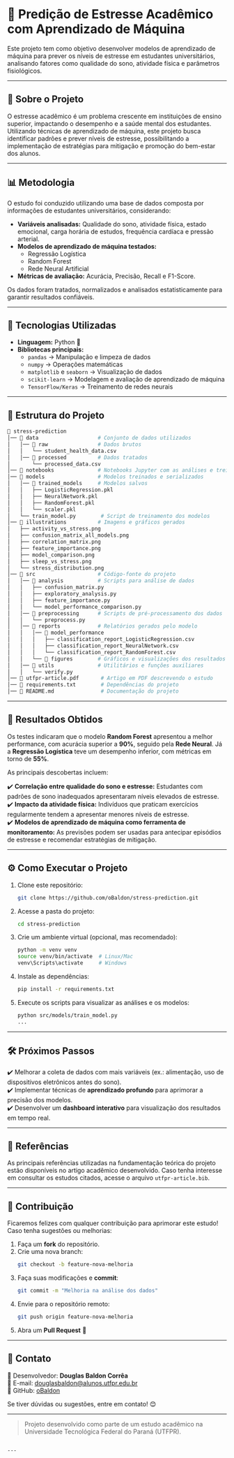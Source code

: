 # 📘 Predição de Estresse Acadêmico com Aprendizado de Máquina

Este projeto tem como objetivo desenvolver modelos de aprendizado de máquina para prever os níveis de estresse em estudantes universitários, analisando fatores como qualidade do sono, atividade física e parâmetros fisiológicos.

---

## 📌 Sobre o Projeto

O estresse acadêmico é um problema crescente em instituições de ensino superior, impactando o desempenho e a saúde mental dos estudantes. Utilizando técnicas de aprendizado de máquina, este projeto busca identificar padrões e prever níveis de estresse, possibilitando a implementação de estratégias para mitigação e promoção do bem-estar dos alunos.

---

## 📊 Metodologia

O estudo foi conduzido utilizando uma base de dados composta por informações de estudantes universitários, considerando:

- **Variáveis analisadas:** Qualidade do sono, atividade física, estado emocional, carga horária de estudos, frequência cardíaca e pressão arterial.
- **Modelos de aprendizado de máquina testados:** 
  - Regressão Logística
  - Random Forest
  - Rede Neural Artificial
- **Métricas de avaliação:** Acurácia, Precisão, Recall e F1-Score.

Os dados foram tratados, normalizados e analisados estatisticamente para garantir resultados confiáveis.

---

## 🚀 Tecnologias Utilizadas

- **Linguagem:** Python 🐍
- **Bibliotecas principais:**
  - `pandas` → Manipulação e limpeza de dados
  - `numpy` → Operações matemáticas
  - `matplotlib` e `seaborn` → Visualização de dados
  - `scikit-learn` → Modelagem e avaliação de aprendizado de máquina
  - `TensorFlow/Keras` → Treinamento de redes neurais

---

## 📂 Estrutura do Projeto

```bash
📁 stress-prediction
│── 📂 data                   # Conjunto de dados utilizados
│   │── 📂 raw                # Dados brutos
│   │   └── student_health_data.csv
│   │── 📂 processed          # Dados tratados
│       └── processed_data.csv
│── 📂 notebooks              # Notebooks Jupyter com as análises e treinamentos
│── 📂 models                 # Modelos treinados e serializados
│   │── 📂 trained_models     # Modelos salvos
│   │   ├── LogisticRegression.pkl
│   │   ├── NeuralNetwork.pkl
│   │   ├── RandomForest.pkl
│   │   └── scaler.pkl
│   └── train_model.py        # Script de treinamento dos modelos
│── 📂 illustrations          # Imagens e gráficos gerados
│   ├── activity_vs_stress.png
│   ├── confusion_matrix_all_models.png
│   ├── correlation_matrix.png
│   ├── feature_importance.png
│   ├── model_comparison.png
│   ├── sleep_vs_stress.png
│   └── stress_distribution.png
│── 📂 src                    # Código-fonte do projeto
│   │── 📂 analysis           # Scripts para análise de dados
│   │   ├── confusion_matrix.py
│   │   ├── exploratory_analysis.py
│   │   ├── feature_importance.py
│   │   └── model_performance_comparison.py
│   │── 📂 preprocessing      # Scripts de pré-processamento dos dados
│   │   └── preprocess.py
│   │── 📂 reports            # Relatórios gerados pelo modelo
│   │   │── 📂 model_performance
│   │   │   ├── classification_report_LogisticRegression.csv
│   │   │   ├── classification_report_NeuralNetwork.csv
│   │   │   └── classification_report_RandomForest.csv
│   │   └── 📂 figures        # Gráficos e visualizações dos resultados
│   │── 📂 utils              # Utilitários e funções auxiliares
│   │   └── verify.py
│── 📄 utfpr-article.pdf       # Artigo em PDF descrevendo o estudo
│── 📄 requirements.txt        # Dependências do projeto
│── 📄 README.md               # Documentação do projeto
```

---

## 🔬 Resultados Obtidos

Os testes indicaram que o modelo **Random Forest** apresentou a melhor performance, com acurácia superior a **90%**, seguido pela **Rede Neural**. Já a **Regressão Logística** teve um desempenho inferior, com métricas em torno de **55%**.

As principais descobertas incluem:

✔️ **Correlação entre qualidade do sono e estresse:** Estudantes com padrões de sono inadequados apresentaram níveis elevados de estresse.  
✔️ **Impacto da atividade física:** Indivíduos que praticam exercícios regularmente tendem a apresentar menores níveis de estresse.  
✔️ **Modelos de aprendizado de máquina como ferramenta de monitoramento:** As previsões podem ser usadas para antecipar episódios de estresse e recomendar estratégias de mitigação.  

---

## ⚙️ Como Executar o Projeto

1. Clone este repositório:
   ```bash
   git clone https://github.com/oBaldon/stress-prediction.git
   ```
2. Acesse a pasta do projeto:
   ```bash
   cd stress-prediction
   ```
3. Crie um ambiente virtual (opcional, mas recomendado):
   ```bash
   python -m venv venv
   source venv/bin/activate  # Linux/Mac
   venv\Scripts\activate     # Windows
   ```
4. Instale as dependências:
   ```bash
   pip install -r requirements.txt
   ```
5. Execute os scripts para visualizar as análises e os modelos:
   ```bash
   python src/models/train_model.py
   ...
   ```

---

## 🛠️ Próximos Passos

✔️ Melhorar a coleta de dados com mais variáveis (ex.: alimentação, uso de dispositivos eletrônicos antes do sono).  
✔️ Implementar técnicas de **aprendizado profundo** para aprimorar a precisão dos modelos.  
✔️ Desenvolver um **dashboard interativo** para visualização dos resultados em tempo real.  

---

## 📜 Referências

As principais referências utilizadas na fundamentação teórica do projeto estão disponíveis no artigo acadêmico desenvolvido. Caso tenha interesse em consultar os estudos citados, acesse o arquivo `utfpr-article.bib`.

---

## 🤝 Contribuição

Ficaremos felizes com qualquer contribuição para aprimorar este estudo! Caso tenha sugestões ou melhorias:

1. Faça um **fork** do repositório.
2. Crie uma nova branch:
   ```bash
   git checkout -b feature-nova-melhoria
   ```
3. Faça suas modificações e **commit**:
   ```bash
   git commit -m "Melhoria na análise dos dados"
   ```
4. Envie para o repositório remoto:
   ```bash
   git push origin feature-nova-melhoria
   ```
5. Abra um **Pull Request** 🚀

---

## 📧 Contato

📌 Desenvolvedor: **Douglas Baldon Corrêa**  
📧 E-mail: douglasbaldon@alunos.utfpr.edu.br  
🔗 GitHub: [oBaldon](https://github.com/oBaldon)

Se tiver dúvidas ou sugestões, entre em contato! 😊

---

> Projeto desenvolvido como parte de um estudo acadêmico na Universidade Tecnológica Federal do Paraná (UTFPR).
```

---
